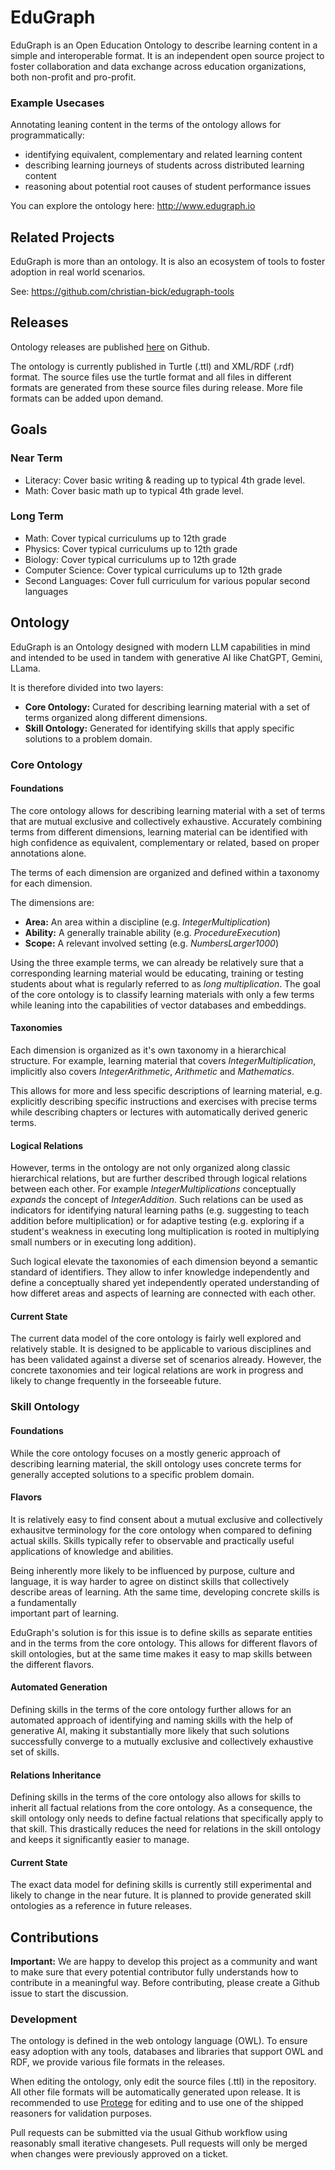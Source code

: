 # EduGraph

EduGraph is an Open Education Ontology to describe learning content in a simple and interoperable format. It is an
independent open source project to foster collaboration and data exchange across education organizations, both
non-profit and pro-profit.

### Example Usecases

Annotating leaning content in the terms of the ontology allows for programmatically:

- identifying equivalent, complementary and related learning content
- describing learning journeys of students across distributed learning content
- reasoning about potential root causes of student performance issues

You can explore the ontology here: http://www.edugraph.io

## Related Projects

EduGraph is more than an ontology. It is also an ecosystem of tools to foster adoption in real world scenarios.

See: https://github.com/christian-bick/edugraph-tools

## Releases

Ontology releases are published [here](https://github.com/christian-bick/edugraph-ontology/releases) on Github.

The ontology is currently published in Turtle (.ttl) and XML/RDF (.rdf) format. The source files use the turtle
format and all files in different formats are generated from these source files during release. More file formats can
be added upon demand.

## Goals

### Near Term

- Literacy: Cover basic writing & reading up to typical 4th grade level.
- Math: Cover basic math up to typical 4th grade level.

### Long Term

- Math: Cover typical curriculums up to 12th grade
- Physics: Cover typical curriculums up to 12th grade
- Biology: Cover typical curriculums up to 12th grade
- Computer Science: Cover typical curriculums up to 12th grade
- Second Languages: Cover full curriculum for various popular second languages

## Ontology

EduGraph is an Ontology designed with modern LLM capabilities in mind and intended to be used in tandem with
generative AI like ChatGPT, Gemini, LLama.

It is therefore divided into two layers:

- **Core Ontology:** Curated for describing learning material with a set of terms organized along different dimensions.
- **Skill Ontology:** Generated for identifying skills that apply specific solutions to a problem domain.

### Core Ontology

#### Foundations

The core ontology allows for describing learning material with a set of terms that are mutual exclusive and collectively
exhaustive. Accurately combining terms from different dimensions, learning material can be identified with high
confidence as equivalent, complementary or related, based on proper annotations alone.

The terms of each dimension are organized and defined within a taxonomy for each dimension.

The dimensions are:

- **Area:** An area within a discipline (e.g. _IntegerMultiplication_)
- **Ability:** A generally trainable ability (e.g. _ProcedureExecution_)
- **Scope:** A relevant involved setting (e.g. _NumbersLarger1000_)

Using the three example terms, we can already be relatively sure that a corresponding learning material would be
educating, training or testing students about what is regularly referred to as _long multiplication_. The goal of the
core ontology is to classify learning materials with only a few terms while leaning into the capabilities of 
vector databases and embeddings.

#### Taxonomies

Each dimension is organized as it's own taxonomy in a hierarchical structure. For example, learning material that covers
_IntegerMultiplication_, implicitly also covers _IntegerArithmetic_, _Arithmetic_ and _Mathematics_.

This allows for more and less specific descriptions of learning material, e.g. explicitly describing specific instructions 
and exercises with precise terms while describing chapters or lectures with automatically derived generic terms.

#### Logical Relations

However, terms in the ontology are not only organized along classic hierarchical relations, but are further described
through logical relations between each other. For example _IntegerMultiplications_ conceptually _expands_ the concept of
_IntegerAddition_. Such relations can be used as indicators for identifying natural learning paths (e.g. suggesting to 
teach addition before multiplication) or for adaptive testing (e.g. exploring if a student's weakness in executing long 
multiplication is rooted in multiplying small numbers or in executing long addition).

Such logical elevate the taxonomies of each dimension beyond a semantic standard of identifiers. They allow to infer 
knowledge independently and define a conceptually shared yet independently operated understanding of how differet areas
and aspects of learning are connected with each other.

#### Current State

The current data model of the core ontology is fairly well explored and relatively stable. It is designed to be
applicable to various disciplines and has been validated against a diverse set of scenarios already. However, the 
concrete taxonomies and teir logical relations are work in progress and likely to change frequently in the forseeable
future.

### Skill Ontology

#### Foundations

While the core ontology focuses on a mostly generic approach of describing learning material, the skill ontology uses
concrete terms for generally accepted solutions to a specific problem domain.

#### Flavors

It is relatively easy to find consent about a mutual exclusive and collectively exhausitve terminology for the core 
ontology when compared to defining actual skills. Skills typically refer to observable and practically useful
applications of knowledge and abilities. 

Being inherently more likely to be influenced by purpose, culture and language, it is way harder to agree on distinct
skills that collectively describe areas of learning. Ath the same time, developing concrete skills is a fundamentally  
important part of learning.

EduGraph's solution is for this issue is to define skills as separate entities and in the terms from the core ontology. 
This allows for different flavors of skill ontologies, but at the same time makes it easy to map skills between the 
different flavors.

#### Automated Generation

Defining skills in the terms of the core ontology further allows for an automated approach of identifying and naming
skills with the help of generative AI, making it substantially more likely that such solutions successfully converge to 
a mutually exclusive and collectively exhaustive set of skills.

#### Relations Inheritance

Defining skills in the terms of the core ontology also allows for skills to inherit all factual relations from the core 
ontology. As a consequence, the skill ontology only needs to define factual relations that specifically apply to that 
skill. This drastically reduces the need for relations in the skill ontology and keeps it significantly easier to 
manage.

#### Current State

The exact data model for defining skills is currently still experimental and likely to change in the near future.
It is planned to provide generated skill ontologies as a reference in future releases.

## Contributions

**Important:** We are happy to develop this project as a community and want to make sure that every potential 
contributor fully understands how to contribute in a meaningful way. Before contributing, please create
a Github issue to start the discussion.

### Development

The ontology is defined in the web ontology language (OWL). To ensure easy adoption with any tools, databases
and libraries that support OWL and RDF, we provide various file formats in the releases.

When editing the ontology, only edit the source files (.ttl) in the repository. All other file formats will be 
automatically generated upon release. It is recommended to use [Protege](https://protege.stanford.edu/) for editing
and to use one of the shipped reasoners for validation purposes.

Pull requests can be submitted via the usual Github workflow using reasonably small iterative changesets. Pull requests
will only be merged when changes were previously approved on a ticket.
